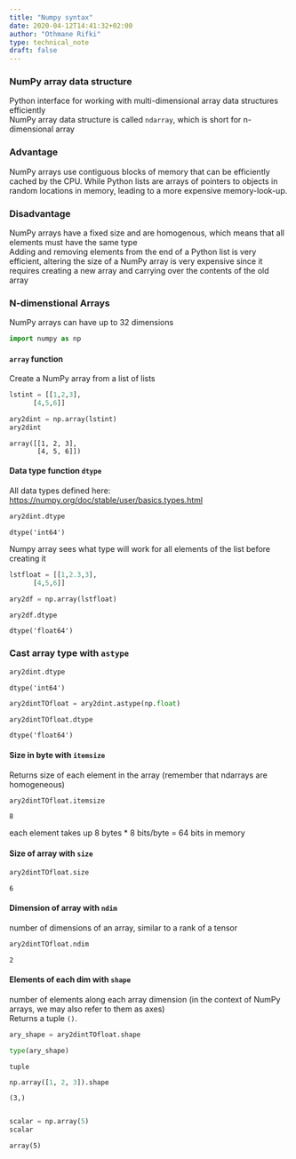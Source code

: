 ```yaml
---
title: "Numpy syntax"
date: 2020-04-12T14:41:32+02:00
author: "Othmane Rifki"
type: technical_note
draft: false
---
```

### NumPy array data structure
Python interface for working with multi-dimensional array data structures efficiently   
NumPy array data structure is called `ndarray`, which is short for n-dimensional array   


### Advantage
NumPy arrays use contiguous blocks of memory that can be efficiently cached by the CPU. While Python lists are arrays of pointers to objects in random locations in memory, leading to a more expensive memory-look-up.

### Disadvantage
NumPy arrays have a fixed size and are homogenous, which means that all elements must have the same type   
Adding and removing elements from the end of a Python list is very efficient, altering the size of a NumPy array is very expensive since it requires creating a new array and carrying over the contents of the old array 


### N-dimenstional Arrays
NumPy arrays can have up to 32 dimensions   


```python
import numpy as np
```

#### `array` function
Create a NumPy array from a list of lists   


```python
lstint = [[1,2,3],
      [4,5,6]]
```


```python
ary2dint = np.array(lstint)
ary2dint
```




    array([[1, 2, 3],
           [4, 5, 6]])



#### Data type function `dtype`
All data types defined here: https://numpy.org/doc/stable/user/basics.types.html   


```python
ary2dint.dtype
```




    dtype('int64')



Numpy array sees what type will work for all elements of the list before creating it 

 


```python
lstfloat = [[1,2.3,3],
      [4,5,6]]
```


```python
ary2df = np.array(lstfloat)
```


```python
ary2df.dtype
```




    dtype('float64')



### Cast array type with `astype`


```python
ary2dint.dtype
```




    dtype('int64')




```python
ary2dintTOfloat = ary2dint.astype(np.float)
```


```python
ary2dintTOfloat.dtype
```




    dtype('float64')



#### Size in byte with `itemsize`
Returns size of each element in the array (remember that ndarrays are homogeneous)


```python
ary2dintTOfloat.itemsize
```




    8



each element takes up 8 bytes * 8 bits/byte = 64 bits in memory

#### Size of array with `size`


```python
ary2dintTOfloat.size
```




    6



#### Dimension of array with `ndim`
number of dimensions of an array, similar to a rank of a tensor


```python
ary2dintTOfloat.ndim
```




    2



#### Elements of each dim with `shape`
number of elements along each array dimension (in the context of NumPy arrays, we may also refer to them as axes)   
Returns a tuple `()`.


```python
ary_shape = ary2dintTOfloat.shape
```


```python
type(ary_shape)
```




    tuple




```python
np.array([1, 2, 3]).shape
```




    (3,)




```python

```


```python
scalar = np.array(5)
scalar
```




    array(5)


